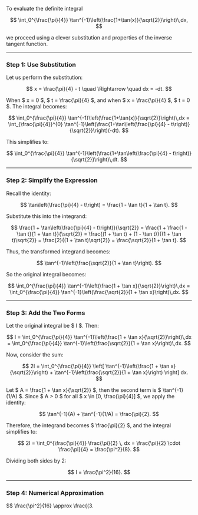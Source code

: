 To evaluate the definite integral

$$
\int_0^{\frac{\pi}{4}} \tan^{-1}\left(\frac{1+\tan(x)}{\sqrt{2}}\right)\,dx,
$$

we proceed using a clever substitution and properties of the inverse tangent function.

---

### Step 1: Use Substitution

Let us perform the substitution:

$$
x = \frac{\pi}{4} - t \quad \Rightarrow \quad dx = -dt.
$$

When $ x = 0 $, $ t = \frac{\pi}{4} $, and when $ x = \frac{\pi}{4} $, $ t = 0 $. The integral becomes:

$$
\int_0^{\frac{\pi}{4}} \tan^{-1}\left(\frac{1+\tan(x)}{\sqrt{2}}\right)\,dx = \int_{\frac{\pi}{4}}^{0} \tan^{-1}\left(\frac{1+\tan\left(\frac{\pi}{4} - t\right)}{\sqrt{2}}\right)(-dt).
$$

This simplifies to:

$$
\int_0^{\frac{\pi}{4}} \tan^{-1}\left(\frac{1+\tan\left(\frac{\pi}{4} - t\right)}{\sqrt{2}}\right)\,dt.
$$

---

### Step 2: Simplify the Expression

Recall the identity:

$$
\tan\left(\frac{\pi}{4} - t\right) = \frac{1 - \tan t}{1 + \tan t}.
$$

Substitute this into the integrand:

$$
\frac{1 + \tan\left(\frac{\pi}{4} - t\right)}{\sqrt{2}} = \frac{1 + \frac{1 - \tan t}{1 + \tan t}}{\sqrt{2}} = \frac{(1 + \tan t) + (1 - \tan t)}{(1 + \tan t)\sqrt{2}} = \frac{2}{(1 + \tan t)\sqrt{2}} = \frac{\sqrt{2}}{1 + \tan t}.
$$

Thus, the transformed integrand becomes:

$$
\tan^{-1}\left(\frac{\sqrt{2}}{1 + \tan t}\right).
$$

So the original integral becomes:

$$
\int_0^{\frac{\pi}{4}} \tan^{-1}\left(\frac{1 + \tan x}{\sqrt{2}}\right)\,dx = \int_0^{\frac{\pi}{4}} \tan^{-1}\left(\frac{\sqrt{2}}{1 + \tan x}\right)\,dx.
$$

---

### Step 3: Add the Two Forms

Let the original integral be $ I $. Then:

$$
I = \int_0^{\frac{\pi}{4}} \tan^{-1}\left(\frac{1 + \tan x}{\sqrt{2}}\right)\,dx = \int_0^{\frac{\pi}{4}} \tan^{-1}\left(\frac{\sqrt{2}}{1 + \tan x}\right)\,dx.
$$

Now, consider the sum:

$$
2I = \int_0^{\frac{\pi}{4}} \left[ \tan^{-1}\left(\frac{1 + \tan x}{\sqrt{2}}\right) + \tan^{-1}\left(\frac{\sqrt{2}}{1 + \tan x}\right) \right] dx.
$$

Let $ A = \frac{1 + \tan x}{\sqrt{2}} $, then the second term is $ \tan^{-1}(1/A) $. Since $ A > 0 $ for all $ x \in [0, \frac{\pi}{4}] $, we apply the identity:

$$
\tan^{-1}(A) + \tan^{-1}(1/A) = \frac{\pi}{2}.
$$

Therefore, the integrand becomes $ \frac{\pi}{2} $, and the integral simplifies to:

$$
2I = \int_0^{\frac{\pi}{4}} \frac{\pi}{2} \, dx = \frac{\pi}{2} \cdot \frac{\pi}{4} = \frac{\pi^2}{8}.
$$

Dividing both sides by 2:

$$
I = \frac{\pi^2}{16}.
$$

---

### Step 4: Numerical Approximation

$$
\frac{\pi^2}{16} \approx \frac{(3.